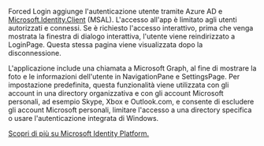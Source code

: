 ﻿Forced Login aggiunge l'autenticazione utente tramite Azure AD e [Microsoft.Identity.Client](https://www.nuget.org/packages/Microsoft.Identity.Client) (MSAL). 
L'accesso all'app è limitato agli utenti autorizzati e connessi. Se è richiesto l'accesso interattivo, prima che venga mostrata la finestra di dialogo interattiva, l'utente viene reindirizzato a LoginPage. Questa stessa pagina viene visualizzata dopo la disconnessione.

L'applicazione include una chiamata a Microsoft Graph, al fine di mostrare la foto e le informazioni dell'utente in NavigationPane e SettingsPage.  Per impostazione predefinita, questa funzionalità viene utilizzata con gli account in una directory organizzativa e con gli account Microsoft personali, ad esempio Skype, Xbox e Outlook.com, e consente di escludere gli account Microsoft personali, limitare l'accesso a una directory specifica o usare l'autenticazione integrata di Windows.

[Scopri di più su Microsoft Identity Platform.](https://docs.microsoft.com/azure/active-directory/develop/v2-overview)
